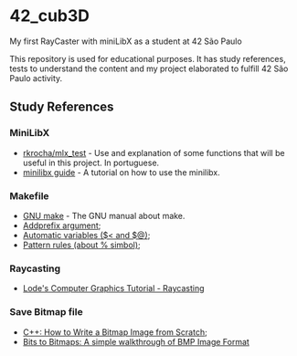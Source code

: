 # 42_cub3D
My first RayCaster with miniLibX as a student at 42 São Paulo

This repository is used for educational purposes. It has study references, tests to understand the content and my project elaborated to fulfill 42 São Paulo activity.

## Study References

### MiniLibX
 * [rkrocha/mlx_test](https://github.com/rkrocha/mlx_test) - Use and explanation of some functions that will be useful in this project. In portuguese.
 * [minilibx guide](https://harm-smits.github.io/42docs/libs/minilibx.html) - A tutorial on how to use the minilibx.

### Makefile
* [GNU make](http://www.gnu.org/software/make/manual/html_node/index.html#toc-Overview-of-make) - The GNU manual about make.
* [Addprefix argument](http://www.gnu.org/software/make/manual/html_node/File-Name-Functions.html#index-file-name-prefix_002c-adding);
* [Automatic variables ($< and $@)](http://www.gnu.org/software/make/manual/html_node/Automatic-Variables.html#Automatic-Variables);
* [Pattern rules (about % simbol)](http://www.gnu.org/software/make/manual/html_node/Pattern-Match.html#Pattern-Match);

### Raycasting
* [Lode's Computer Graphics Tutorial - Raycasting ](https://lodev.org/cgtutor/raycasting.html)

### Save Bitmap file
* [C++: How to Write a Bitmap Image from Scratch](https://dev.to/muiz6/c-how-to-write-a-bitmap-image-from-scratch-1k6m);
* [Bits to Bitmaps: A simple walkthrough of BMP Image Format](https://medium.com/sysf/bits-to-bitmaps-a-simple-walkthrough-of-bmp-image-format-765dc6857393)

